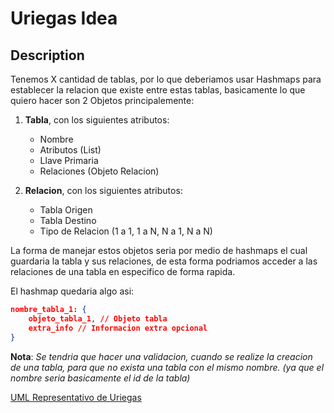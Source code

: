 # Uriegas Idea

## Description

Tenemos X cantidad de tablas, por lo que deberiamos usar Hashmaps para establecer la relacion que existe entre estas tablas, basicamente lo que quiero hacer son 2 Objetos principalemente:

1. **Tabla**, con los siguientes atributos:

   - Nombre
   - Atributos (List<String>)
   - Llave Primaria
   - Relaciones (Objeto Relacion)

2. **Relacion**, con los siguientes atributos:
   - Tabla Origen
   - Tabla Destino
   - Tipo de Relacion (1 a 1, 1 a N, N a 1, N a N)

La forma de manejar estos objetos seria por medio de hashmaps el cual guardaria la tabla y sus relaciones, de esta forma podriamos acceder a las relaciones de una tabla en especifico de forma rapida.

El hashmap quedaria algo asi:

```JSON
nombre_tabla_1: {
    objeto_tabla_1, // Objeto tabla
    extra_info // Informacion extra opcional
}
```

 **Nota**: _Se tendria que hacer una validacion, cuando se realize la creacion de una tabla, para que no exista una tabla con el mismo nombre. (ya que el nombre seria basicamente el id de la tabla)_

[UML Representativo de Uriegas](representacionUriegas.uxf)
